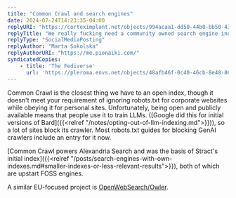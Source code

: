 ```yaml
---
title: "Common Crawl and search engines"
date: 2024-07-24T14:23:35-04:00
replyURI: "https://corteximplant.net/objects/994acaa1-dd50-44b0-bb50-43211521a779"
replyTitle: "We really fucking need a community owned search engine index that fucks the corporate rules (but still respects personal websites' indexing preferences)"
replyType: "SocialMediaPosting"
replyAuthor: "Marta Sokolska"
replyAuthorURI: "https://me.pionaiki.com/"
syndicatedCopies:
    - title: 'The Fediverse'
      url: 'https://pleroma.envs.net/objects/48afb46f-0c40-46cb-8e48-867032d693aa'
---
```

Common Crawl is the closest thing we have to an open index, though it doesn't meet your requirement of ignoring robots.txt for corporate websites while obeying it for personal sites. Unfortunately, being open and publicly available means that people use it to train LLMs. ([Google did this for initial versions of Bard]({{<relref "/notes/opting-out-of-llm-indexing.md">}})), so a lot of sites block its crawler. Most robots.txt guides for blocking GenAI crawlers include an entry for it now.

[Common Crawl powers Alexandria Search and was the basis of Stract's initial index]({{<relref "/posts/search-engines-with-own-indexes.md#smaller-indexes-or-less-relevant-results">}}), both of which are upstart FOSS engines.

A similar EU-focused project is [OpenWebSearch/Owler](https://openwebsearch.eu/common-goals-with-common-crawl/).
